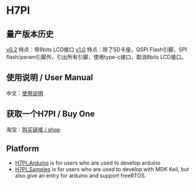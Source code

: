 # H7PI

## 量产版本历史
[v0.2](https://gitee.com/htctek/H7PI/tree/bf5159e9c3666d05ed6d5055ce2db61eb0288070) 特点：带8bits LCD接口
[v1.0](https://gitee.com/htctek/H7PI/tree/e8b1aa18095ffa30b805f85c88335dfa602a2d0a) 特点：除了SD卡座，QSPI Flash引脚，SPI flash/psram引脚外，引出所有引脚，使用type-c接口，取消8bits LCD接口。


## 使用说明 / User Manual
中文：[使用说明](https://pinno.cc)


## 获取一个H7PI / Buy One
淘宝：[购买链接 / shop](https://item.taobao.com/item.htm?spm=a230r.1.14.18.71f35247DnH8yH&id=606908438435&ns=1&abbucket=14#detail)

## Platform
* [H7PI_Arduino](https://github.com/htctek/H7PI_Arduino) is for users who are used to develop arduino
* [H7PI_Samples](https://github.com/htctek/H7PI_Samples) is for users who are used to develop with MDK Keil, but also give an entry for arduino and support freeRTOS.


